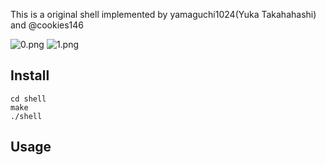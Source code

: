 This is a original shell implemented by yamaguchi1024(Yuka Takahahashi) and @cookies146

![0.png]("./0.png")
![1.png]("./1.png")

## Install
````
cd shell
make
./shell
`````
## Usage

